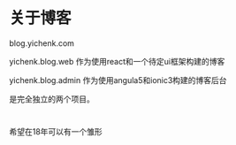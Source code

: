 # 关于博客

blog.yichenk.com

yichenk.blog.web 作为使用react和一个待定ui框架构建的博客

yichenk.blog.admin 作为使用angula5和ionic3构建的博客后台

是完全独立的两个项目。

#
希望在18年可以有一个雏形




